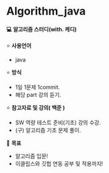 # Algorithm_java

#### 💻 알고리즘 스터디(with. 케디)

⭐ **사용언어**
  - java

⭐ **방식**
  - 1일 1문제 1commit.
  - 해당 part 강의 듣기.

⭐ **참고자료 및 강의( 백준 )**
  - SW 역량 테스트 준비(기초) 강의 수강.
  - (구) 알고리즘 기초 문제 풀이.
  
🌟 **목표** 
  - 알고리즘 입문!
  - 이클립스와 깃헙 연동 공부 및 적용까지!


